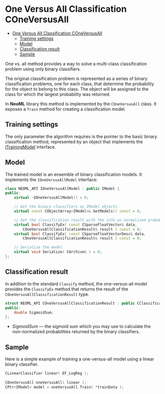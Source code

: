 # One Versus All Classification COneVersusAll

<!-- TOC -->

- [One Versus All Classification COneVersusAll](#one-versus-all-classification-coneversusall)
	- [Training settings](#training-settings)
	- [Model](#model)
	- [Classification result](#classification-result)
	- [Sample](#sample)

<!-- /TOC -->

One vs. all method provides a way to solve a multi-class classification problem using only binary classifiers.

The original classification problem is represented as a series of binary classification problems, one for each class, that determine the probability for the object to belong to this class. The object will be assigned to the class for which the largest probability was returned.

In **NeoML** library this method is implemented by the `COneVersusAll` class. It exposes a `Train` method for creating a classification model.

## Training settings

The only parameter the algorithm requires is the pointer to the basic binary classification method, represented by an object that implements the [ITrainingModel](TrainingModels.md) interface.

## Model

The trained model is an ensemble of binary classification models. It implements the `IOneVersusAllModel` interface:

```c++
class NEOML_API IOneVersusAllModel : public IModel {
public:
	virtual ~IOneVersusAllModel() = 0;

	// Get the binary classifiers as IModel objects
	virtual const CObjectArray<IModel>& GetModels() const = 0;

	// Get the classification result with the info on normalized probabilities
	virtual bool ClassifyEx( const CSparseFloatVector& data,
		COneVersusAllClassificationResult& result ) const = 0;
	virtual bool ClassifyEx( const CSparseFloatVectorDesc& data,
		COneVersusAllClassificationResult& result ) const = 0;

	// Serialize the model
	virtual void Serialize( CArchive& ) = 0;
};
```

## Classification result

In addition to the standard `Classify` method, the one-versus-all model provides the `ClassifyEx` method that returns the result of the `COneVersusAllClassificationResult` type.

```c++
struct NEOML_API COneVersusAllClassificationResult : public CClassificationResult {
public:
	double SigmoidSum;
};
```

* *SigmoidSum* — the sigmoid sum which you may use to calculate the non-normalized probabilities returned by the binary classifiers.

## Sample

Here is a simple example of training a one-versus-all model using a linear binary classifier.

```c++
CLinearClassifier linear( EF_LogReg );
	
COneVersusAll oneVersusAll( linear );
CPtr<IModel> model = oneVersusAll.Train( *trainData );
```